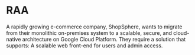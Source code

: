 # RAA
A rapidly growing e-commerce company, ShopSphere, wants to migrate from their monolithic on-premises system to a scalable, secure, and cloud-native architecture on Google Cloud Platform. They require a solution that supports:
A scalable web front-end for users and admin access.